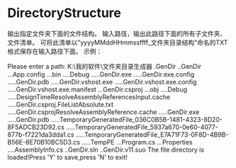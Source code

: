 # DirectoryStructure
输出指定文件夹下面的文件结构。
输入路径，输出此路径下面的所有子文件夹、文件清单。
可将此清单以"yyyyMMddHHmmssffff_文件夹目录结构"命名的TXT格式保存在输入路径下面。
示例：
<p>
Please enter a path:
K:\我的软件\文件夹目录生成器
.GenDir
..GenDir
...App.config
...bin
....Debug
.....GenDir.exe
.....GenDir.exe.config
.....GenDir.pdb
.....GenDir.vshost.exe
.....GenDir.vshost.exe.config
.....GenDir.vshost.exe.manifest
...GenDir.csproj
...obj
....Debug
.....DesignTimeResolveAssemblyReferencesInput.cache
.....GenDir.csproj.FileListAbsolute.txt
.....GenDir.csprojResolveAssemblyReference.cache
.....GenDir.exe
.....GenDir.pdb
.....TemporaryGeneratedFile_036C0B5B-1481-4323-8D20-8F5ADCB23D92.cs
.....TemporaryGeneratedFile_5937a670-0e60-4077-877b-f7221da3dda1.cs
.....TemporaryGeneratedFile_E7A71F73-0F8D-4B9B-B56E-8E70B10BC5D3.cs
.....TempPE
...Program.cs
...Properties
....AssemblyInfo.cs
..GenDir.sln
..GenDir.v11.suo
The file directory is loaded!Press 'Y' to save,press 'N' to exit!
</p>
